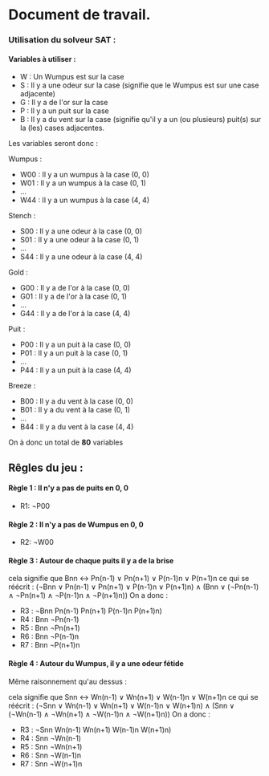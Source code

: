 # Document de travail.

### Utilisation du solveur SAT :
#### Variables à utiliser : 

- W : Un Wumpus est sur la case
- S : Il y a une odeur sur la case (signifie que le Wumpus est sur une case adjacente)
- G : Il y a de l'or sur la case
- P : Il y a un puit sur la case
- B : Il y a du vent sur la case (signifie qu'il y a un (ou plusieurs) puit(s) sur la (les) cases adjacentes.

Les variables seront donc :

Wumpus :

- W00 : Il y a un wumpus à la case (0, 0)
- W01 : Il y a un wumpus à la case (0, 1)
- ...
- W44 : Il y a un wumpus à la case (4, 4)

Stench :

- S00 : Il y a une odeur à la case (0, 0)
- S01 : Il y a une odeur à la case (0, 1)
- ...
- S44 : Il y a une odeur à la case (4, 4)

Gold :

- G00 : Il y a de l'or à la case (0, 0)
- G01 : Il y a de l'or à la case (0, 1)
- ...
- G44 : Il y a de l'or à la case (4, 4)

Puit :

- P00 : Il y a un puit à la case (0, 0)
- P01 : Il y a un puit à la case (0, 1)
- ...
- P44 : Il y a un puit à la case (4, 4)

Breeze :

- B00 : Il y a du vent à la case (0, 0)
- B01 : Il y a du vent à la case (0, 1)
- ...
- B44 : Il y a du vent à la case (4, 4)

On à donc un total de **80** variables

## Rêgles du jeu :

#### Règle 1 : Il n'y a pas de puits en 0, 0 

- R1: ¬P00

#### Règle 2 : Il n'y a pas de Wumpus en 0, 0

- R2: ¬W00

#### Règle 3 : Autour de chaque puits il y a de la brise

cela signifie que Bnn ↔ Pn(n-1) ∨ Pn(n+1) ∨ P(n-1)n ∨ P(n+1)n
ce qui se réécrit :
(¬Bnn ∨ Pn(n-1) ∨ Pn(n+1) ∨ P(n-1)n ∨ P(n+1)n) ∧ (Bnn ∨ (¬Pn(n-1) ∧ ¬Pn(n+1) ∧ ¬P(n-1)n ∧ ¬P(n+1)n))
On a donc :
- R3 : ¬Bnn Pn(n-1) Pn(n+1) P(n-1)n P(n+1)n)
- R4 : Bnn ¬Pn(n-1)
- R5 : Bnn ¬Pn(n+1)
- R6 : Bnn ¬P(n-1)n
- R7 : Bnn ¬P(n+1)n

#### Règle 4 : Autour du Wumpus, il y a une odeur fétide
Même raisonnement qu'au dessus : 

cela signifie que Snn ↔ Wn(n-1) ∨ Wn(n+1) ∨ W(n-1)n ∨ W(n+1)n
ce qui se réécrit :
(¬Snn ∨ Wn(n-1) ∨ Wn(n+1) ∨ W(n-1)n ∨ W(n+1)n) ∧ (Snn ∨ (¬Wn(n-1) ∧ ¬Wn(n+1) ∧ ¬W(n-1)n ∧ ¬W(n+1)n))
On a donc :
- R3 : ¬Snn Wn(n-1) Wn(n+1) W(n-1)n W(n+1)n)
- R4 : Snn ¬Wn(n-1)
- R5 : Snn ¬Wn(n+1)
- R6 : Snn ¬W(n-1)n
- R7 : Snn ¬W(n+1)n
